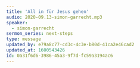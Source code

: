 ```yaml
---
title: 'All in für Jesus gehen'
audio: 2020-09.13-simon-garrecht.mp3
speaker:
  - simon-garrecht
sermon_series: next-steps
type: message
updated_by: e79a8c77-cd3c-4c3e-b80d-41ca2e46cad2
updated_at: 1600543426
id: 0a31f6d6-3986-45a3-9f7d-fc59a3194ac6
---
```

